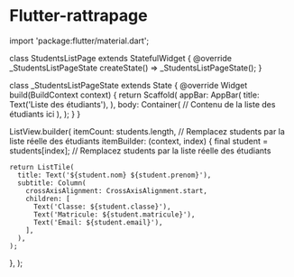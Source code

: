 # Flutter-rattrapage
import 'package:flutter/material.dart';

class StudentsListPage extends StatefulWidget {
  @override
  _StudentsListPageState createState() => _StudentsListPageState();
}

class _StudentsListPageState extends State<StudentsListPage> {
  @override
  Widget build(BuildContext context) {
    return Scaffold(
      appBar: AppBar(
        title: Text('Liste des étudiants'),
      ),
      body: Container(
        // Contenu de la liste des étudiants ici
      ),
    );
  }
}

  
  ListView.builder(
  itemCount: students.length, // Remplacez students par la liste réelle des étudiants
  itemBuilder: (context, index) {
    final student = students[index]; // Remplacez students par la liste réelle des étudiants

    return ListTile(
      title: Text('${student.nom} ${student.prenom}'),
      subtitle: Column(
        crossAxisAlignment: CrossAxisAlignment.start,
        children: [
          Text('Classe: ${student.classe}'),
          Text('Matricule: ${student.matricule}'),
          Text('Email: ${student.email}'),
        ],
      ),
    );
  },
);
